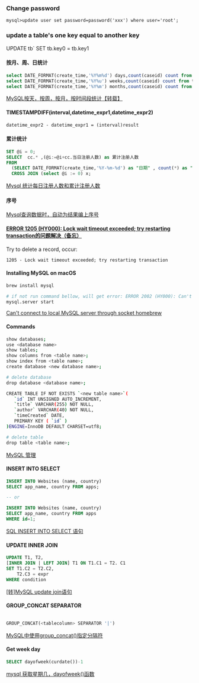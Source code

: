 ### Change password

`mysql>update user set password=password('xxx') where user='root';`

### update a table's one key equal to another key

UPDATE tb` 
SET tb.key0 = tb.key1


#### 按月、周、日统计

```sql
select DATE_FORMAT(create_time,'%Y%m%d') days,count(caseid) count from tc_case group by days;
select DATE_FORMAT(create_time,'%Y%u') weeks,count(caseid) count from tc_case group by weeks;
select DATE_FORMAT(create_time,'%Y%m') months,count(caseid) count from tc_case group by months;
```

[MySQL按天，按周，按月，按时间段统计【转载】](https://blog.csdn.net/qq_28056641/article/details/78306870)

#### TIMESTAMPDIFF(interval,datetime_expr1,datetime_expr2)

`datetime_expr2 - datetime_expr1 = (interval)result`

#### 累计统计

```sql
SET @i = 0;
SELECT  cc.* ,(@i:=@i+cc.当日注册人数) as 累计注册人数
FROM
  (SELECT DATE_FORMAT(create_time,'%Y-%m-%d') as "日期" , count(*) as "当日注册人数" FROM user_t GROUP BY  日期)cc
  CROSS JOIN (select @i := 0) x;
```

[Mysql 统计每日注册人数和累计注册人数](https://blog.csdn.net/u012440725/article/details/82775178)


#### 序号

[Mysql查询数据时，自动为结果编上序号](https://blog.csdn.net/arbben/article/details/78665389)


#### [ERROR 1205 (HY000): Lock wait timeout exceeded; try restarting transaction的问题解决（备忘）](https://blog.csdn.net/mayor125/article/details/76186661)

Try to delete a record, occur:

`1205 - Lock wait timeout exceeded; try restarting transaction`


#### Installing MySQL on macOS

```sh
brew install mysql

# if not run command bellow, will get error: ERROR 2002 (HY000): Can't connect to local MySQL server through socket '/tmp/mysql.sock' (2)
mysql.server start
```

[Can't connect to local MySQL server through socket homebrew](https://stackoverflow.com/a/18090173/6279975)


#### Commands

```sh
show databases;
use <database name>
show tables;
show columns from <table name>;
show index from <table name>;
create database <new database name>;

# delete database
drop database <database name>;

CREATE TABLE IF NOT EXISTS `<new table name>`(
   `id` INT UNSIGNED AUTO_INCREMENT,
   `title` VARCHAR(255) NOT NULL,
   `author` VARCHAR(40) NOT NULL,
   `timeCreated` DATE,
   PRIMARY KEY ( `id` )
)ENGINE=InnoDB DEFAULT CHARSET=utf8;

# delete table
drop table <table name>;
```

[MySQL 管理](https://www.runoob.com/mysql/mysql-administration.html)


#### INSERT INTO SELECT

```sql
INSERT INTO Websites (name, country)
SELECT app_name, country FROM apps;

-- or

INSERT INTO Websites (name, country)
SELECT app_name, country FROM apps
WHERE id=1;
```

[SQL INSERT INTO SELECT 语句](https://www.runoob.com/sql/sql-insert-into-select.html)

#### UPDATE INNER JOIN

```sql
UPDATE T1, T2,
[INNER JOIN | LEFT JOIN] T1 ON T1.C1 = T2. C1
SET T1.C2 = T2.C2, 
    T2.C3 = expr
WHERE condition
```

[[转]MySQL update join语句](https://www.cnblogs.com/dirgo/p/9491777.html)

#### GROUP_CONCAT SEPARATOR

```sql

GROUP_CONCAT(<tablecolumn> SEPARATOR '|')

```
[MySQL中使用group_concat()指定分隔符](https://www.cnblogs.com/ljch/p/12205580.html)


#### Get week day

```sql
SELECT dayofweek(curdate())-1
```

[mysql 获取星期几，dayofweek()函数](https://www.cnblogs.com/sea-stream/p/11299476.html)